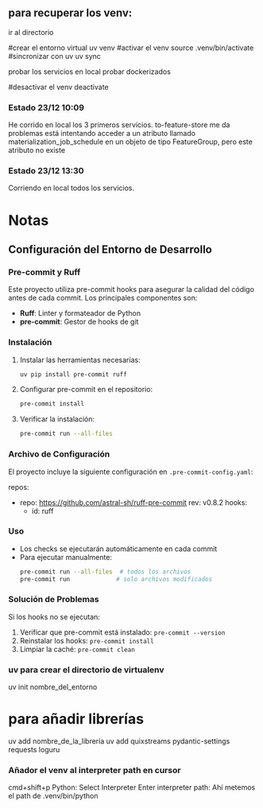 ## para recuperar los venv:

ir al directorio

#crear el entorno virtual
uv venv
#activar el venv
source .venv/bin/activate
#sincronizar con uv
uv sync


probar los servicios en local
probar dockerizados

#desactivar el venv
deactivate


### Estado 23/12 10:09
He corrido en local los 3 primeros servicios. to-feature-store me da problemas está intentando acceder a un atributo llamado materialization_job_schedule en un objeto de tipo FeatureGroup, pero este atributo no existe

### Estado 23/12 13:30
Corriendo en local todos los servicios.



# Notas

## Configuración del Entorno de Desarrollo

### Pre-commit y Ruff

Este proyecto utiliza pre-commit hooks para asegurar la calidad del código antes de cada commit. Los principales componentes son:
- **Ruff**: Linter y formateador de Python
- **pre-commit**: Gestor de hooks de git

### Instalación

1. Instalar las herramientas necesarias:
   ```bash
   uv pip install pre-commit ruff
   ```

2. Configurar pre-commit en el repositorio:
   ```bash
   pre-commit install
   ```

3. Verificar la instalación:
   ```bash
   pre-commit run --all-files
   ```

### Archivo de Configuración

El proyecto incluye la siguiente configuración en `.pre-commit-config.yaml`:

repos:
-   repo: https://github.com/astral-sh/ruff-pre-commit
    rev: v0.8.2
    hooks:
    -   id: ruff

### Uso

- Los checks se ejecutarán automáticamente en cada commit
- Para ejecutar manualmente:
  ```bash
  pre-commit run --all-files  # todos los archivos
  pre-commit run             # solo archivos modificados
  ```

### Solución de Problemas

Si los hooks no se ejecutan:
1. Verificar que pre-commit está instalado: `pre-commit --version`
2. Reinstalar los hooks: `pre-commit install`
3. Limpiar la caché: `pre-commit clean`


### uv para crear el directorio de virtualenv
uv init nombre_del_entorno

# para añadir librerías
uv add nombre_de_la_librería
uv add quixstreams pydantic-settings requests loguru


### Añador el venv al interpreter path en cursor
cmd+shift+p
Python: Select Interpreter
Enter interpreter path:
   Ahí metemos el path de .venv/bin/python
